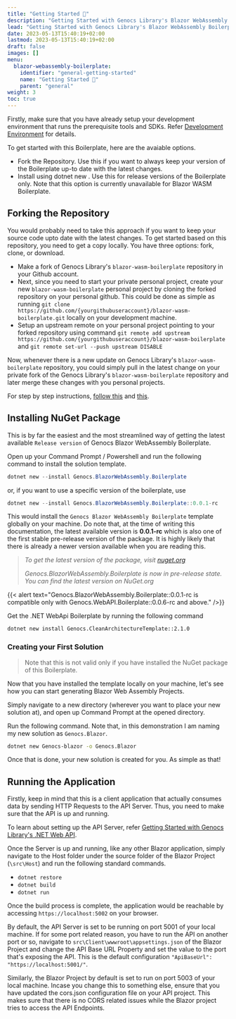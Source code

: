 ```yaml
---
title: "Getting Started 🚀"
description: "Getting Started with Genocs Library's Blazor WebAssembly Boilerplate."
lead: "Getting Started with Genocs Library's Blazor WebAssembly Boilerplate."
date: 2023-05-13T15:40:19+02:00
lastmod: 2023-05-13T15:40:19+02:00
draft: false
images: []
menu:
  blazor-webassembly-boilerplate:
    identifier: "general-getting-started"
    name: "Getting Started 🚀"
    parent: "general"
weight: 3
toc: true
---
```


Firstly, make sure that you have already setup your development environment that runs the prerequisite tools and SDKs. Refer [Development Environment](/blazor-webassembly-boilerplate/general/development-environment/) for details.


To get started with this Boilerplate, here are the avaiable options.

- Fork the Repository. Use this if you want to always keep your version of the Boilerplate up-to date with the latest changes.
- Install using dotnet new . Use this for release versions of the Boilerplate only. Note that this option is currently unavailable for Blazor WASM Boilerplate.

## Forking the Repository

You would probably need to take this approach if you want to keep your source code upto date with the latest changes. To get started based on this repository, you need to get a copy locally. You have three options: fork, clone, or download.

- Make a fork of Genocs Library's `blazor-wasm-boilerplate` repository in your Github account.
- Next, since you need to start your private personal project, create your new `blazor-wasm-boilerplate` personal project by cloning the forked repository on your personal github. This could be done as simple as running `git clone https://github.com/{yourgithubuseraccount}/blazor-wasm-boilerplate.git` locally on your development machine.
- Setup an upstream remote on your personal project pointing to your forked repository using command `git remote add upstream https://github.com/{yourgithubuseraccount}/blazor-wasm-boilerplate` and `git remote set-url --push upstream DISABLE`

Now, whenever there is a new update on Genocs Library's `blazor-wasm-boilerplate` repository, you could simply pull in the latest change on your private fork of the Genocs Library's `blazor-wasm-boilerplate` repository and later merge these changes with you personal projects.

For step by step instructions, [follow this](https://discord.com/channels/878181478972928011/892573122186838046/933513103688224838) and [this](https://gist.github.com/0xjac/85097472043b697ab57ba1b1c7530274).

## Installing NuGet Package

This is by far the easiest and the most streamlined way of getting the latest available `Release version` of Genocs Blazor WebAssembly Boilerplate.

Open up your Command Prompt / Powershell and run the following command to install the solution template.

```powershell
dotnet new --install Genocs.BlazorWebAssembly.Boilerplate
```
or, if you want to use a specific version of the boilerplate, use

```powershell
dotnet new --install Genocs.BlazorWebAssembly.Boilerplate::0.0.1-rc
```
This would install the `Genocs Blazor WebAssembly Boilerplate` template globally on your machine. Do note that, at the time of writing this documentation, the latest available version is **0.0.1-rc** which is also one of the first stable pre-release version of the package. It is highly likely that there is already a newer version available when you are reading this.

> *To get the latest version of the package, visit [nuget.org](https://www.nuget.org/packages/Genocs.BlazorWebAssembly.Boilerplate/)*
>
> *Genocs.BlazorWebAssembly.Boilerplate is now in pre-release state. You can find the latest version on NuGet.org*

{{< alert text="Genocs.BlazorWebAssembly.Boilerplate::0.0.1-rc is compatible only with Genocs.WebAPI.Boilerplate::0.0.6-rc and above." />}}



Get the .NET WebApi Boilerplate by running the following command

``` bash
dotnet new install Genocs.CleanArchitectureTemplate::2.1.0
```

### Creating your First Solution

> Note that this is not valid only if you have installed the NuGet package of this Boilerplate.

Now that you have installed the template locally on your machine, let's see how you can start generating Blazor Web Assembly Projects.

Simply navigate to a new directory (wherever you want to place your new solution at), and open up Command Prompt at the opened directory.

Run the following command. Note that, in this demonstration I am naming my new solution as `Genocs.Blazor`.

``` bash
dotnet new Genocs-blazor -o Genocs.Blazor
```

Once that is done, your new solution is created for you. As simple as that!

## Running the Application

Firstly, keep in mind that this is a client application that actually consumes data by sending HTTP Requests to the API Server. Thus, you need to make sure that the API is up and running.

To learn about setting up the API Server, refer [Getting Started with Genocs Library's .NET Web API](/dotnet-webapi-boilerplate/general/getting-started/).

Once the Server is up and running, like any other Blazor application, simply navigate to the Host folder under the source folder of the Blazor Project (`\src\Host`) and run the following standard commands.

- `dotnet restore`
- `dotnet build`
- `dotnet run`

Once the build process is complete, the application would be reachable by accessing `https://localhost:5002` on your browser.

By default, the API Server is set to be running on port 5001 of your local machine. If for some port related reason, you have to run the API on another port or so, navigate to `src\Client\wwwroot\appsettings.json` of the Blazor Project and change the API Base URL Property and set the value to the port that's exposing the API. This is the default configuration `"ApiBaseUrl": "https://localhost:5001/"`.

Similarly, the Blazor Project by default is set to run on port 5003 of your local machine. Incase you change this to something else, ensure that you have updated the cors.json configuration file on your API project. This makes sure that there is no CORS related issues while the Blazor project tries to access the API Endpoints.
